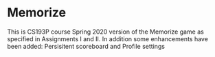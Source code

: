 # Memorize
This is CS193P course Spring 2020 version of the Memorize game as specified in Assignments I and II.
In addition some enhancements have been added: Persisitent scoreboard and Profile settings
